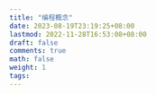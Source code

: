```yaml
---
title: "编程概念"
date: 2023-08-19T23:19:25+08:00
lastmod: 2022-11-28T16:53:08+08:00
draft: false
comments: true
math: false
weight: 1
tags:
---
```


